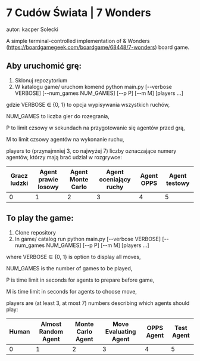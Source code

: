 # 7 Cudów Świata | 7 Wonders
autor: kacper Solecki

A simple terminal-controlled implementation of & Wonders (https://boardgamegeek.com/boardgame/68448/7-wonders) board game.

## Aby uruchomić grę:

1) Sklonuj repozytorium
2) W katalogu game/ uruchom komend
  python main.py [--verbose VERBOSE] [--num_games NUM_GAMES] [--p P] [--m M] [players ...]
  
  gdzie VERBOSE $\in$ {0, 1} to opcja wypisywania wszystkich ruchów,
  
  NUM_GAMES to liczba gier do rozegrania,
  
  P to limit czsowy w sekundach na przygotowanie się agentów przed grą,
  
  M to limit czsowy agentów na wykonanie ruchu,
  
  players to (przynajmniej 3, co najwyżej 7) liczby oznaczające numery agentów, którzy mają brać udział w rozgrywce:
  
  | Gracz ludzki | Agent prawie losowy  | Agent Monte Carlo | Agent oceniający ruchy | Agent OPPS | Agent testowy |
  | --------     | --------             | --------          | -------                | ------     | ------        |
  | 0            | 1                    | 2                 | 3                      | 4          | 5             |

## To play the game:

1) Clone repository
2) In game/ catalog run
  python main.py [--verbose VERBOSE] [--num_games NUM_GAMES] [--p P] [--m M] [players ...]
  
  where VERBOSE $\in$ {0, 1} is option to display all moves,
  
  NUM_GAMES is the number of games to be played,
  
  P is time limit in seconds for agents to prepare before game,
  
  M is time limit in seconds for agents to choose move,
  
  players are (at least 3, at most 7) numbers describing which agents should play:
  
  | Human | Almost Random Agent  | Monte Carlo Agent | Move Evaluating Agent | OPPS Agent | Test Agent |
  | --------     | --------             | --------          | -------                | ------     | ------        |
  | 0            | 1                    | 2                 | 3                      | 4          | 5             |
